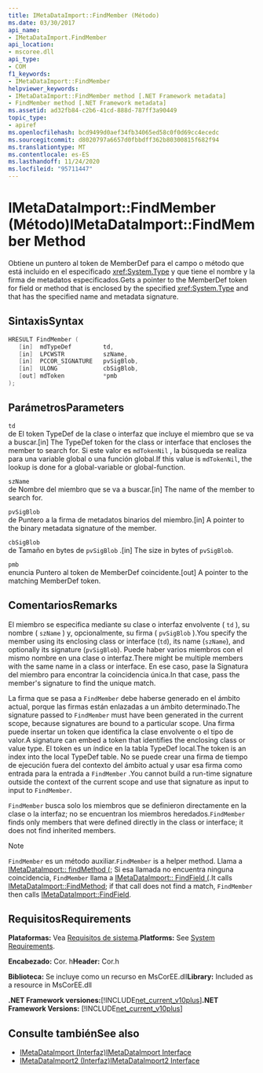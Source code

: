 ```yaml
---
title: IMetaDataImport::FindMember (Método)
ms.date: 03/30/2017
api_name:
- IMetaDataImport.FindMember
api_location:
- mscoree.dll
api_type:
- COM
f1_keywords:
- IMetaDataImport::FindMember
helpviewer_keywords:
- IMetaDataImport::FindMember method [.NET Framework metadata]
- FindMember method [.NET Framework metadata]
ms.assetid: ad32fb84-c2b6-41cd-888d-787ff3a90449
topic_type:
- apiref
ms.openlocfilehash: bcd9499d0aef34fb34065ed58c0f0d69cc4ecedc
ms.sourcegitcommit: d8020797a6657d0fbbdff362b80300815f682f94
ms.translationtype: MT
ms.contentlocale: es-ES
ms.lasthandoff: 11/24/2020
ms.locfileid: "95711447"
---
```

# <a name="imetadataimportfindmember-method"></a><span data-ttu-id="e4fb1-102">IMetaDataImport::FindMember (Método)</span><span class="sxs-lookup"><span data-stu-id="e4fb1-102">IMetaDataImport::FindMember Method</span></span>

<span data-ttu-id="e4fb1-103">Obtiene un puntero al token de MemberDef para el campo o método que está incluido en el especificado <xref:System.Type> y que tiene el nombre y la firma de metadatos especificados.</span><span class="sxs-lookup"><span data-stu-id="e4fb1-103">Gets a pointer to the MemberDef token for field or method that is enclosed by the specified <xref:System.Type> and that has the specified name and metadata signature.</span></span>  
  
## <a name="syntax"></a><span data-ttu-id="e4fb1-104">Sintaxis</span><span class="sxs-lookup"><span data-stu-id="e4fb1-104">Syntax</span></span>  
  
```cpp  
HRESULT FindMember (  
   [in]  mdTypeDef         td,  
   [in]  LPCWSTR           szName,
   [in]  PCCOR_SIGNATURE   pvSigBlob,
   [in]  ULONG             cbSigBlob,
   [out] mdToken           *pmb  
);  
```  
  
## <a name="parameters"></a><span data-ttu-id="e4fb1-105">Parámetros</span><span class="sxs-lookup"><span data-stu-id="e4fb1-105">Parameters</span></span>  

 `td`  
 <span data-ttu-id="e4fb1-106">de El token TypeDef de la clase o interfaz que incluye el miembro que se va a buscar.</span><span class="sxs-lookup"><span data-stu-id="e4fb1-106">[in] The TypeDef token for the class or interface that encloses the member to search for.</span></span> <span data-ttu-id="e4fb1-107">Si este valor es `mdTokenNil` , la búsqueda se realiza para una variable global o una función global.</span><span class="sxs-lookup"><span data-stu-id="e4fb1-107">If this value is `mdTokenNil`, the lookup is done for a global-variable or global-function.</span></span>  
  
 `szName`  
 <span data-ttu-id="e4fb1-108">de Nombre del miembro que se va a buscar.</span><span class="sxs-lookup"><span data-stu-id="e4fb1-108">[in] The name of the member to search for.</span></span>  
  
 `pvSigBlob`  
 <span data-ttu-id="e4fb1-109">de Puntero a la firma de metadatos binarios del miembro.</span><span class="sxs-lookup"><span data-stu-id="e4fb1-109">[in] A pointer to the binary metadata signature of the member.</span></span>  
  
 `cbSigBlob`  
 <span data-ttu-id="e4fb1-110">de Tamaño en bytes de `pvSigBlob` .</span><span class="sxs-lookup"><span data-stu-id="e4fb1-110">[in] The size in bytes of `pvSigBlob`.</span></span>  
  
 `pmb`  
 <span data-ttu-id="e4fb1-111">enuncia Puntero al token de MemberDef coincidente.</span><span class="sxs-lookup"><span data-stu-id="e4fb1-111">[out] A pointer to the matching MemberDef token.</span></span>  
  
## <a name="remarks"></a><span data-ttu-id="e4fb1-112">Comentarios</span><span class="sxs-lookup"><span data-stu-id="e4fb1-112">Remarks</span></span>  

 <span data-ttu-id="e4fb1-113">El miembro se especifica mediante su clase o interfaz envolvente ( `td` ), su nombre ( `szName` ) y, opcionalmente, su firma ( `pvSigBlob` ).</span><span class="sxs-lookup"><span data-stu-id="e4fb1-113">You specify the member using its enclosing class or interface (`td`), its name (`szName`), and optionally its signature (`pvSigBlob`).</span></span> <span data-ttu-id="e4fb1-114">Puede haber varios miembros con el mismo nombre en una clase o interfaz.</span><span class="sxs-lookup"><span data-stu-id="e4fb1-114">There might be multiple members with the same name in a class or interface.</span></span> <span data-ttu-id="e4fb1-115">En ese caso, pase la Signatura del miembro para encontrar la coincidencia única.</span><span class="sxs-lookup"><span data-stu-id="e4fb1-115">In that case, pass the member's signature to find the unique match.</span></span>  
  
 <span data-ttu-id="e4fb1-116">La firma que se pasa a `FindMember` debe haberse generado en el ámbito actual, porque las firmas están enlazadas a un ámbito determinado.</span><span class="sxs-lookup"><span data-stu-id="e4fb1-116">The signature passed to `FindMember` must have been generated in the current scope, because signatures are bound to a particular scope.</span></span> <span data-ttu-id="e4fb1-117">Una firma puede insertar un token que identifica la clase envolvente o el tipo de valor.</span><span class="sxs-lookup"><span data-stu-id="e4fb1-117">A signature can embed a token that identifies the enclosing class or value type.</span></span> <span data-ttu-id="e4fb1-118">El token es un índice en la tabla TypeDef local.</span><span class="sxs-lookup"><span data-stu-id="e4fb1-118">The token is an index into the local TypeDef table.</span></span> <span data-ttu-id="e4fb1-119">No se puede crear una firma de tiempo de ejecución fuera del contexto del ámbito actual y usar esa firma como entrada para la entrada a `FindMember` .</span><span class="sxs-lookup"><span data-stu-id="e4fb1-119">You cannot build a run-time signature outside the context of the current scope and use that signature as input to input to `FindMember`.</span></span>  
  
 <span data-ttu-id="e4fb1-120">`FindMember` busca solo los miembros que se definieron directamente en la clase o la interfaz; no se encuentran los miembros heredados.</span><span class="sxs-lookup"><span data-stu-id="e4fb1-120">`FindMember` finds only members that were defined directly in the class or interface; it does not find inherited members.</span></span>  
  
> [!NOTE]
> <span data-ttu-id="e4fb1-121">`FindMember` es un método auxiliar.</span><span class="sxs-lookup"><span data-stu-id="e4fb1-121">`FindMember` is a helper method.</span></span> <span data-ttu-id="e4fb1-122">Llama a [IMetaDataImport:: findMethod (](imetadataimport-findmethod-method.md); Si esa llamada no encuentra ninguna coincidencia, `FindMember` llama a [IMetaDataImport:: FindField (](imetadataimport-findfield-method.md).</span><span class="sxs-lookup"><span data-stu-id="e4fb1-122">It calls [IMetaDataImport::FindMethod](imetadataimport-findmethod-method.md); if that call does not find a match, `FindMember` then calls [IMetaDataImport::FindField](imetadataimport-findfield-method.md).</span></span>  
  
## <a name="requirements"></a><span data-ttu-id="e4fb1-123">Requisitos</span><span class="sxs-lookup"><span data-stu-id="e4fb1-123">Requirements</span></span>  

 <span data-ttu-id="e4fb1-124">**Plataformas:** Vea [Requisitos de sistema](../../get-started/system-requirements.md).</span><span class="sxs-lookup"><span data-stu-id="e4fb1-124">**Platforms:** See [System Requirements](../../get-started/system-requirements.md).</span></span>  
  
 <span data-ttu-id="e4fb1-125">**Encabezado:** Cor. h</span><span class="sxs-lookup"><span data-stu-id="e4fb1-125">**Header:** Cor.h</span></span>  
  
 <span data-ttu-id="e4fb1-126">**Biblioteca:** Se incluye como un recurso en MsCorEE.dll</span><span class="sxs-lookup"><span data-stu-id="e4fb1-126">**Library:** Included as a resource in MsCorEE.dll</span></span>  
  
 <span data-ttu-id="e4fb1-127">**.NET Framework versiones:**[!INCLUDE[net_current_v10plus](../../../../includes/net-current-v10plus-md.md)]</span><span class="sxs-lookup"><span data-stu-id="e4fb1-127">**.NET Framework Versions:** [!INCLUDE[net_current_v10plus](../../../../includes/net-current-v10plus-md.md)]</span></span>  
  
## <a name="see-also"></a><span data-ttu-id="e4fb1-128">Consulte también</span><span class="sxs-lookup"><span data-stu-id="e4fb1-128">See also</span></span>

- [<span data-ttu-id="e4fb1-129">IMetaDataImport (Interfaz)</span><span class="sxs-lookup"><span data-stu-id="e4fb1-129">IMetaDataImport Interface</span></span>](imetadataimport-interface.md)
- [<span data-ttu-id="e4fb1-130">IMetaDataImport2 (Interfaz)</span><span class="sxs-lookup"><span data-stu-id="e4fb1-130">IMetaDataImport2 Interface</span></span>](imetadataimport2-interface.md)
